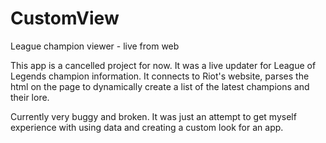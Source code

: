 CustomView
==========

League champion viewer - live from web

This app is a cancelled project for now. It was a live updater for League of Legends champion information. It connects to Riot's website, parses the html on the page to dynamically create a list of the latest champions and their lore.


Currently very buggy and broken. It was just an attempt to get myself experience with using data and creating a custom look for an app. 